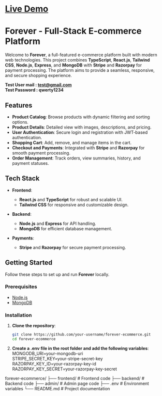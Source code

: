 <h1><a href="https://forever-e-commerce-ivory.vercel.app/" target="_blank">Live Demo</a></h1>

# Forever - Full-Stack E-commerce Platform

Welcome to **Forever**, a full-featured e-commerce platform built with modern web technologies. This project combines **TypeScript**, **React.js**, **Tailwind CSS**, **Node.js**, **Express**, and **MongoDB** with **Stripe** and **Razorpay** for payment processing. The platform aims to provide a seamless, responsive, and secure shopping experience.

**Test User mail : test@gmail.com** <br/>
**Test Password : qwerty1234**

## Features

- **Product Catalog**: Browse products with dynamic filtering and sorting options.
- **Product Details**: Detailed view with images, descriptions, and pricing.
- **User Authentication**: Secure login and registration with JWT-based authentication.
- **Shopping Cart**: Add, remove, and manage items in the cart.
- **Checkout and Payments**: Integrated with **Stripe** and **Razorpay** for smooth payment processing.
- **Order Management**: Track orders, view summaries, history, and payment statuses.

## Tech Stack

- **Frontend**: 
  - **React.js** and **TypeScript** for robust and scalable UI.
  - **Tailwind CSS** for responsive and customizable design.
  
- **Backend**:
  - **Node.js** and **Express** for API handling.
  - **MongoDB** for efficient database management.

- **Payments**:
  - **Stripe** and **Razorpay** for secure payment processing.

## Getting Started

Follow these steps to set up and run **Forever** locally.

### Prerequisites

- [Node.js](https://nodejs.org/)
- [MongoDB](https://www.mongodb.com/)

### Installation

1. **Clone the repository**:
   ```bash
   git clone https://github.com/your-username/forever-ecommerce.git
   cd forever-ecommerce

2. **Create a .env file in the root folder and add the following variables**:<br/>
   MONGODB_URI=your-mongodb-uri<br/>
   STRIPE_SECRET_KEY=your-stripe-secret-key<br/>
   RAZORPAY_KEY_ID=your-razorpay-key-id<br/>
   RAZORPAY_KEY_SECRET=your-razorpay-key-secret<br/>

forever-ecommerce/
├── frontend/           # Frontend code
├── backend/           # Backend code
├── admin/           # Admin page code
├── .env              # Environment variables
└── README.md         # Project documentation


